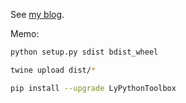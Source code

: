 See [my blog](https://yuelin301.github.io/posts/LyPythonToolbox).

Memo:

```bash
python setup.py sdist bdist_wheel
```

```bash
twine upload dist/*
```

```bash
pip install --upgrade LyPythonToolbox
```